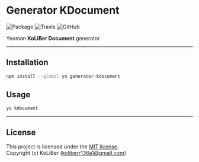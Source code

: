 # Generator KDocument

![Package](https://img.shields.io/npm/v/generator-kdocument)
![Travis](https://img.shields.io/travis/kgenerate/generator-kdocument/master)
![GitHub](https://img.shields.io/github/license/kgenerate/generator-kdocument)

Yeoman **KoLiBer Document** generator

---

## Installation

```sh
npm install --global yo generator-kdocument
```

## Usage

```sh
yo kdocument
```

---

## License

This project is licensed under the [MIT license](LICENSE.md).  
Copyright (c) KoLiBer (koliberr136a1@gmail.com)
